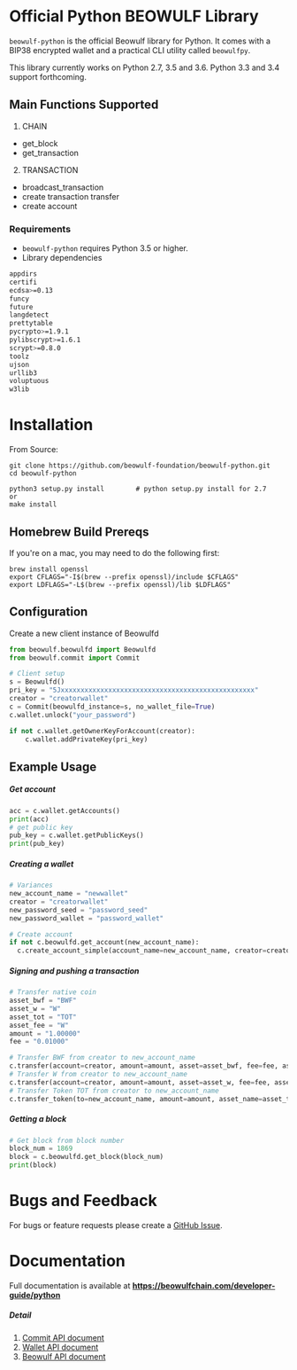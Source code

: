# Official Python BEOWULF Library

`beowulf-python` is the official Beowulf library for Python. It comes with a
BIP38 encrypted wallet and a practical CLI utility called `beowulfpy`.

This library currently works on Python 2.7, 3.5 and 3.6. Python 3.3 and 3.4 support forthcoming.

## Main Functions Supported
1. CHAIN  
- get_block
- get_transaction
2. TRANSACTION  
- broadcast_transaction
- create transaction transfer
- create account

### Requirements
* `beowulf-python` requires Python 3.5 or higher.  
* Library dependencies
```sh
appdirs
certifi
ecdsa>=0.13
funcy
future
langdetect
prettytable
pycrypto>=1.9.1
pylibscrypt>=1.6.1
scrypt>=0.8.0
toolz
ujson
urllib3
voluptuous
w3lib
```


# Installation

From Source:

```
git clone https://github.com/beowulf-foundation/beowulf-python.git
cd beowulf-python

python3 setup.py install        # python setup.py install for 2.7
or
make install
```

## Homebrew Build Prereqs

If you're on a mac, you may need to do the following first:

```
brew install openssl
export CFLAGS="-I$(brew --prefix openssl)/include $CFLAGS"
export LDFLAGS="-L$(brew --prefix openssl)/lib $LDFLAGS"
```

## Configuration
Create a new client instance of Beowulfd  
  
```python
from beowulf.beowulfd import Beowulfd
from beowulf.commit import Commit

# Client setup
s = Beowulfd()
pri_key = "5Jxxxxxxxxxxxxxxxxxxxxxxxxxxxxxxxxxxxxxxxxxxxxxxxxx"
creator = "creatorwallet"
c = Commit(beowulfd_instance=s, no_wallet_file=True)
c.wallet.unlock("your_password")

if not c.wallet.getOwnerKeyForAccount(creator):
    c.wallet.addPrivateKey(pri_key)    
```

## Example Usage

##### Get account
```python
acc = c.wallet.getAccounts()
print(acc)
# get public key
pub_key = c.wallet.getPublicKeys()
print(pub_key)
```

##### Creating a wallet
```python
# Variances
new_account_name = "newwallet"
creator = "creatorwallet"
new_password_seed = "password_seed"
new_password_wallet = "password_wallet"

# Create account
if not c.beowulfd.get_account(new_account_name):
  c.create_account_simple(account_name=new_account_name, creator=creator, password_seed=new_password_seed, password_wallet=new_password_wallet)
```

##### Signing and pushing a transaction

```python
# Transfer native coin
asset_bwf = "BWF"
asset_w = "W"
asset_tot = "TOT"
asset_fee = "W"
amount = "1.00000"
fee = "0.01000"

# Transfer BWF from creator to new_account_name
c.transfer(account=creator, amount=amount, asset=asset_bwf, fee=fee, asset_fee=asset_fee, memo="", to=new_account_name)
# Transfer W from creator to new_account_name
c.transfer(account=creator, amount=amount, asset=asset_w, fee=fee, asset_fee=asset_fee, memo="", to=new_account_name)
# Transfer Token TOT from creator to new_account_name
c.transfer_token(to=new_account_name, amount=amount, asset_name=asset_tot, fee=fee, asset_fee=asset_fee, memo="", account=creator)
```

##### Getting a block
```python
# Get block from block number
block_num = 1869
block = c.beowulfd.get_block(block_num)
print(block)
```

# Bugs and Feedback
For bugs or feature requests please create a [GitHub Issue](https://github.com/beowulf-foundation/beowulf-python/issues).  

# Documentation

Full documentation is available at **https://beowulfchain.com/developer-guide/python**

##### Detail
1. [Commit API document](https://github.com/beowulf-foundation/beowulf-python/blob/master/docs/commit.md)
2. [Wallet API document](https://github.com/beowulf-foundation/beowulf-python/blob/master/docs/wallet.md)
3. [Beowulf API document](https://github.com/beowulf-foundation/beowulf-python/blob/master/docs/beowulfd.md)

 